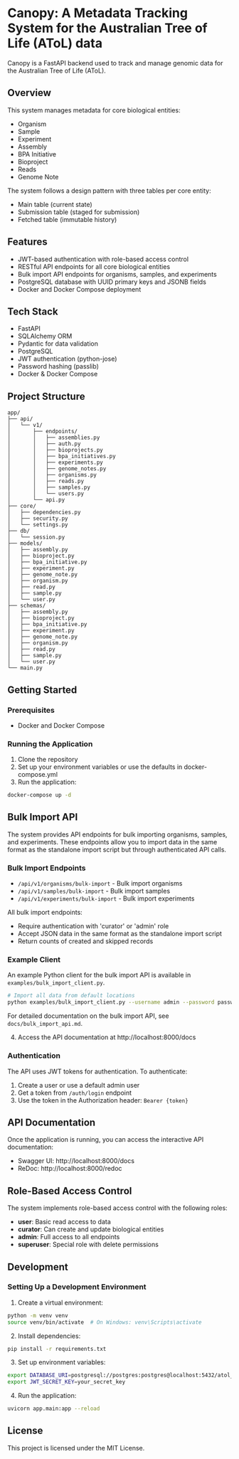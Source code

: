 # Canopy: A Metadata Tracking System for the Australian Tree of Life (AToL) data

Canopy is a FastAPI backend used to track and manage genomic data for the Australian Tree of Life (AToL).

## Overview

This system manages metadata for core biological entities:
- Organism
- Sample
- Experiment
- Assembly
- BPA Initiative
- Bioproject
- Reads
- Genome Note

The system follows a design pattern with three tables per core entity:
- Main table (current state)
- Submission table (staged for submission)
- Fetched table (immutable history)

## Features

- JWT-based authentication with role-based access control
- RESTful API endpoints for all core biological entities
- Bulk import API endpoints for organisms, samples, and experiments
- PostgreSQL database with UUID primary keys and JSONB fields
- Docker and Docker Compose deployment

## Tech Stack

- FastAPI
- SQLAlchemy ORM
- Pydantic for data validation
- PostgreSQL
- JWT authentication (python-jose)
- Password hashing (passlib)
- Docker & Docker Compose

## Project Structure

```
app/
├── api/
│   └── v1/
│       ├── endpoints/
│       │   ├── assemblies.py
│       │   ├── auth.py
│       │   ├── bioprojects.py
│       │   ├── bpa_initiatives.py
│       │   ├── experiments.py
│       │   ├── genome_notes.py
│       │   ├── organisms.py
│       │   ├── reads.py
│       │   ├── samples.py
│       │   └── users.py
│       └── api.py
├── core/
│   ├── dependencies.py
│   ├── security.py
│   └── settings.py
├── db/
│   └── session.py
├── models/
│   ├── assembly.py
│   ├── bioproject.py
│   ├── bpa_initiative.py
│   ├── experiment.py
│   ├── genome_note.py
│   ├── organism.py
│   ├── read.py
│   ├── sample.py
│   └── user.py
├── schemas/
│   ├── assembly.py
│   ├── bioproject.py
│   ├── bpa_initiative.py
│   ├── experiment.py
│   ├── genome_note.py
│   ├── organism.py
│   ├── read.py
│   ├── sample.py
│   └── user.py
└── main.py
```

## Getting Started

### Prerequisites

- Docker and Docker Compose

### Running the Application

1. Clone the repository
2. Set up your environment variables or use the defaults in docker-compose.yml
3. Run the application:

```bash
docker-compose up -d
```

## Bulk Import API

The system provides API endpoints for bulk importing organisms, samples, and experiments. These endpoints allow you to import data in the same format as the standalone import script but through authenticated API calls.

### Bulk Import Endpoints

- `/api/v1/organisms/bulk-import` - Bulk import organisms
- `/api/v1/samples/bulk-import` - Bulk import samples
- `/api/v1/experiments/bulk-import` - Bulk import experiments

All bulk import endpoints:
- Require authentication with 'curator' or 'admin' role
- Accept JSON data in the same format as the standalone import script
- Return counts of created and skipped records

### Example Client

An example Python client for the bulk import API is available in `examples/bulk_import_client.py`.

```bash
# Import all data from default locations
python examples/bulk_import_client.py --username admin --password password --all
```

For detailed documentation on the bulk import API, see `docs/bulk_import_api.md`.

4. Access the API documentation at http://localhost:8000/docs

### Authentication

The API uses JWT tokens for authentication. To authenticate:

1. Create a user or use a default admin user
2. Get a token from `/auth/login` endpoint
3. Use the token in the Authorization header: `Bearer {token}`

## API Documentation

Once the application is running, you can access the interactive API documentation:

- Swagger UI: http://localhost:8000/docs
- ReDoc: http://localhost:8000/redoc

## Role-Based Access Control

The system implements role-based access control with the following roles:

- **user**: Basic read access to data
- **curator**: Can create and update biological entities
- **admin**: Full access to all endpoints
- **superuser**: Special role with delete permissions

## Development

### Setting Up a Development Environment

1. Create a virtual environment:
```bash
python -m venv venv
source venv/bin/activate  # On Windows: venv\Scripts\activate
```

2. Install dependencies:
```bash
pip install -r requirements.txt
```

3. Set up environment variables:
```bash
export DATABASE_URI=postgresql://postgres:postgres@localhost:5432/atol_db
export JWT_SECRET_KEY=your_secret_key
```

4. Run the application:
```bash
uvicorn app.main:app --reload
```

## License

This project is licensed under the MIT License.
